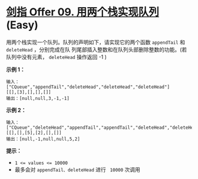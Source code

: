 # [剑指 Offer 09. 用两个栈实现队列][link] (Easy)

[link]: https://leetcode.cn/problems/yong-liang-ge-zhan-shi-xian-dui-lie-lcof/

用两个栈实现一个队列。队列的声明如下，请实现它的两个函数 `appendTail` 和 `deleteHead` ，分别完成在队
列尾部插入整数和在队列头部删除整数的功能。(若队列中没有元素， `deleteHead` 操作返回 -1 )

**示例 1：**

```
输入：
["CQueue","appendTail","deleteHead","deleteHead","deleteHead"]
[[],[3],[],[],[]]
输出：[null,null,3,-1,-1]

```

**示例 2：**

```
输入：
["CQueue","deleteHead","appendTail","appendTail","deleteHead","deleteHead"]
[[],[],[5],[2],[],[]]
输出：[null,-1,null,null,5,2]

```

**提示：**

- `1 <= values <= 10000`
- 最多会对 ` appendTail、deleteHead ` 进行 ` 10000` 次调用
